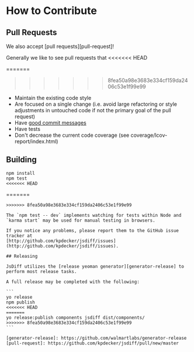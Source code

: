 # How to Contribute

## Pull Requests

We also accept [pull requests][pull-request]!

Generally we like to see pull requests that
<<<<<<< HEAD

=======
>>>>>>> 8fea50a98e3683e334cf159da2406c53e1f99e99
- Maintain the existing code style
- Are focused on a single change (i.e. avoid large refactoring or style adjustments in untouched code if not the primary goal of the pull request)
- Have [good commit messages](http://tbaggery.com/2008/04/19/a-note-about-git-commit-messages.html)
- Have tests
- Don't decrease the current code coverage (see coverage/lcov-report/index.html)

## Building

```
npm install
npm test
<<<<<<< HEAD
```
=======
````
>>>>>>> 8fea50a98e3683e334cf159da2406c53e1f99e99

The `npm test -- dev` implements watching for tests within Node and `karma start` may be used for manual testing in browsers.

If you notice any problems, please report them to the GitHub issue tracker at
[http://github.com/kpdecker/jsdiff/issues](http://github.com/kpdecker/jsdiff/issues).

## Releasing

JsDiff utilizes the [release yeoman generator][generator-release] to perform most release tasks.

A full release may be completed with the following:

```
yo release
npm publish
<<<<<<< HEAD
=======
yo release:publish components jsdiff dist/components/
>>>>>>> 8fea50a98e3683e334cf159da2406c53e1f99e99
```

[generator-release]: https://github.com/walmartlabs/generator-release
[pull-request]: https://github.com/kpdecker/jsdiff/pull/new/master
